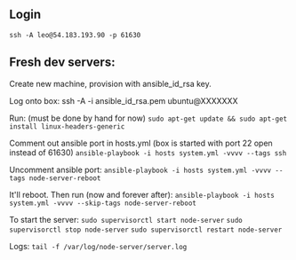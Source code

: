 ## Login ##

`ssh -A leo@54.183.193.90 -p 61630`

## Fresh dev servers: ##

Create new machine, provision with ansible_id_rsa key.

Log onto box:
ssh -A -i ansible_id_rsa.pem ubuntu@XXXXXXX

Run: (must be done by hand for now)
`sudo apt-get update && sudo apt-get install linux-headers-generic`

Comment out ansible port in hosts.yml (box is started with port 22 open instead of 61630)
`ansible-playbook -i hosts system.yml -vvvv --tags ssh`

Uncomment ansible port:
`ansible-playbook -i hosts system.yml -vvvv --tags node-server-reboot`

It'll reboot. Then run (now and forever after):
`ansible-playbook -i hosts system.yml -vvvv --skip-tags node-server-reboot`

To start the server:
`sudo supervisorctl start node-server`
`sudo supervisorctl stop node-server`
`sudo supervisorctl restart node-server`

Logs:
`tail -f /var/log/node-server/server.log`
